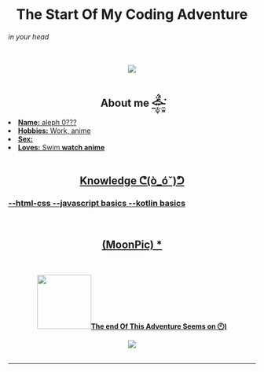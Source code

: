 <body>
<h1 align="center">The Start Of My Coding Adventure</h1>
<h6>in your head</h6>

<br>
<div align="center">
<img src="https://media.tenor.com/NrHqyLEMgyQAAAAC/yuno-gasai-future-diary.gif" tittle="MoonPic Darkness" >
</div>
<br>
<div>
<h2 align="center">About me  <a href="htpps://github.com/Imaguy0"><̴̟̻̞̽̈́̕>̵̼̫͍̀̔͘</h2>
<li>
<b>Name:</b> aleph 0???</li>
<li>
<b>Hobbies:</b> Work, anime
</li>
<li>
<b>Sex:</b>
</li>
<li>
<b>Loves:</b> Swim <b>watch anime</b>
</li>
<br>

<div>
<h2 align="center">Knowledge ᕦ(ò_óˇ)ᕤ</h2>
    <h3>
        --html-css
        --javascript basics
        --kotlin basics
    </h3>
<p>
</div>
<div>

<br>
<h2 align="center">(MoonPic) *</h2>
<br>
<p align="center"> <a href="https://discord.com" target="_blank"> <img src="https://i.pinimg.com/1200x/34/91/f3/3491f3e50ab6a4d51a348f9cc2419842.jpg" width="110" height="110/><br><br>
</div>
<br>
<div>
<h2 align="center"><b>The end Of This Adventure Seems  on 🕙)</b></h2>
<div align="center">
<img src="https://i.pinimg.com/originals/5d/c8/62/5dc862419239eb3c9fa66e1ebc481315.gif">
</div>
    </br>
  <div align="center">
    
</div>
<hr>
</div>
</div>
</body>
